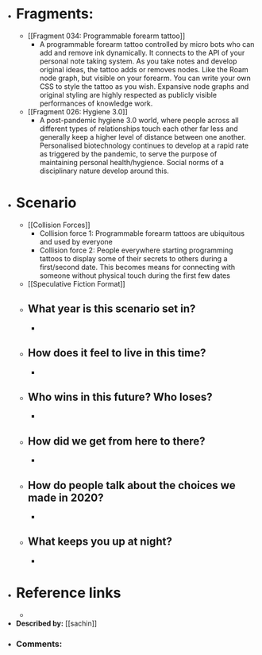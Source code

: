 - # Fragments:
    - [[Fragment 034: Programmable forearm tattoo]]
        - A programmable forearm tattoo controlled by micro bots who can add and remove ink dynamically. It connects to the API of your personal note taking system. As you take notes and develop original ideas, the tattoo adds or removes nodes. Like the Roam node graph, but visible on your forearm. You can write your own CSS to style the tattoo as you wish. Expansive node graphs and original styling are highly respected as publicly visible performances of knowledge work.
    - [[Fragment 026: Hygiene 3.0]]
        - A post-pandemic hygiene 3.0 world, where people across all different types of relationships touch each other far less and generally keep a higher level of distance between one another. Personalised biotechnology continues to develop at a rapid rate as triggered by the pandemic, to serve the purpose of maintaining personal health/hygience. Social norms of a disciplinary nature develop around this.
- # Scenario 
    - [[Collision Forces]]
        - Collision force 1: Programmable forearm tattoos are ubiquitous and used by everyone 
        - Collision force 2: People everywhere starting programming tattoos to display some of their secrets to others during a first/second date. This becomes means for connecting with someone without physical touch during the first few dates
    - [[Speculative Fiction Format]]
    - ## What year is this scenario set in?
        - 
    - ## How does it feel to live in this time?
        - 
    - ## Who wins in this future? Who loses?
        - 
    - ## How did we get from here to there?
        - 
    - ## How do people talk about the choices we made in 2020?
        - 
    - ## What keeps you up at night?
        - 
- # Reference links 
    - 
- **Described by:** [[sachin]]
- ### Comments:
